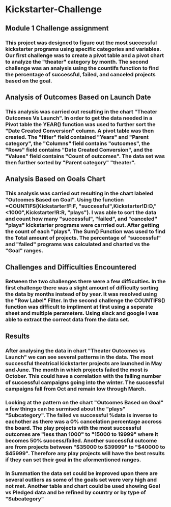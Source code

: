 # Kickstarter-Challenge
## Module 1 Challenge assignment

### This project was designed to figure out the most successful kickstarter programs using specific categories and variables. Our first challenge was to create a pivot table and a pivot chart to analyze the "theater" category by month. The second challenge was an analysis using the countifs function to find the percentage of successful, failed, and canceled projects based on the goal.

## Analysis of Outcomes Based on Launch Date

### This analysis was carried out resulting in the chart "Theater Outcomes Vs Launch". In order to get the data needed in a Pivot table the YEAR() function was used to further sort the "Date Created Conversion" column. A pivot table was then created. The "filter" field contained "Years" and "Parent category", the "Columns" field contains "outcomes", the "Rows" field contains "Date Created Conversion", and the "Values" field contains "Count of outcomes". The data set was then further sorted by "Parent category" "theater". 	

## Analysis Based on Goals Chart

### This analysis was carried out resulting in the chart labeled "Outcomes Based on Goal". Using the function =COUNTIFS(Kickstarter!F:F, "successful",Kickstarter!D:D,"<1000",Kickstarter!R:R, "plays"). I was able to sort the data and count how many "successful", "failed", and "canceled" "plays" kickstarter programs were carrried out. After getting the count of each "plays". The Sum() Function was used to find the Total amount of projects. The percentage of "successful" and "failed" programs was calculated and charted vs the "Goal" ranges.

## Challenges and Difficulties Encountered

### Between the two challenges there were a few difficulties. In the first challenge there was a slight amount of difficulty sorting the data by months instead of by year. It was resolved using the "Row Label" Filter. In the second challenge the COUNTIFS() function was difficult to impliment at first using a seperate sheet and multiple perameters. Using slack and google I was able to extract the correct data from the data set.

## Results

### After analysing the data in chart "Theater Outcomes vs Launch" we can see several patterns in the data. The most successful theatrical kickstarter projects are launched in May and June. The month in which projects failed the most is October. This could have a correlation with the falling number of successful campaigns going into the winter. The successful campaigns fall from Oct and remain low through March.

### Looking at the pattern on the chart "Outcomes Based on Goal" a few things can be surmised about the "plays" "Subcategory". The failed vs successful %data is inverse to eachother as there was a 0% cancelation percentage accross the board. The play projects with the most successful outcomes are "less than 1000" to "15000 to 19999" where it becomes 50% success/failed. Another successful outcome are from projects between "$35000 to $39999" to "$40000 to $45999". Therefore any play projects will have the best results if they can set their goal in the aformentioned ranges.

### In Summation the data set could be improved upon there are several outliers as some of the goals set were very high and not met. Another table and chart could be used showing Goal vs Pledged data and be refined by country or by type of "Subcategory"
